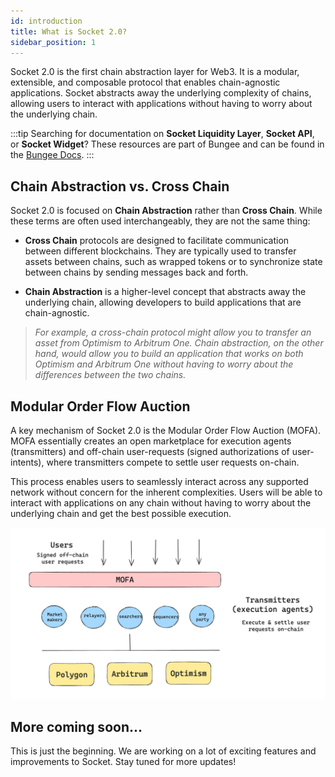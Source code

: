 ```yaml
---
id: introduction
title: What is Socket 2.0?
sidebar_position: 1
---
```


Socket 2.0 is the first chain abstraction layer for Web3. It is a modular, extensible, and composable protocol that enables chain-agnostic applications. Socket abstracts away the underlying complexity of chains, allowing users to interact with applications without having to worry about the underlying chain.

:::tip
Searching for documentation on **Socket Liquidity Layer**, **Socket API**, or **Socket Widget**? These resources are part of Bungee and can be found in the [Bungee Docs](https://docs.bungee.exchange/).
:::

## Chain Abstraction vs. Cross Chain

Socket 2.0 is focused on **Chain Abstraction** rather than **Cross Chain**. While these terms are often used interchangeably, they are not the same thing:

- **Cross Chain** protocols are designed to facilitate communication between different blockchains. They are typically used to transfer assets between chains, such as wrapped tokens or to synchronize state between chains by sending messages back and forth.

- **Chain Abstraction** is a higher-level concept that abstracts away the underlying chain, allowing developers to build applications that are chain-agnostic.

> _For example, a cross-chain protocol might allow you to transfer an asset from Optimism to Arbitrum One. Chain abstraction, on the other hand, would allow you to build an application that works on both Optimism and Arbitrum One without having to worry about the differences between the two chains._

## Modular Order Flow Auction

A key mechanism of Socket 2.0 is the Modular Order Flow Auction (MOFA). MOFA essentially creates an open marketplace for execution agents (transmitters) and off-chain user-requests (signed authorizations of user-intents), where transmitters compete to settle user requests on-chain.

This process enables users to seamlessly interact across any supported network without concern for the inherent complexities. Users will be able to interact with applications on any chain without having to worry about the underlying chain and get the best possible execution.

![Modular Order Flow Auction (MOFA)](../static/img/mofa.png)

## More coming soon...

This is just the beginning. We are working on a lot of exciting features and improvements to Socket. Stay tuned for more updates!
